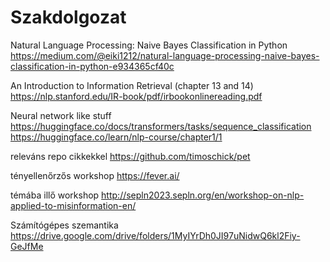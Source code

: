 # Szakdolgozat

Natural Language Processing: Naive Bayes Classification in Python
https://medium.com/@eiki1212/natural-language-processing-naive-bayes-classification-in-python-e934365cf40c

An Introduction to Information Retrieval (chapter 13 and 14)
https://nlp.stanford.edu/IR-book/pdf/irbookonlinereading.pdf

Neural network like stuff
https://huggingface.co/docs/transformers/tasks/sequence_classification
https://huggingface.co/learn/nlp-course/chapter1/1

releváns repo cikkekkel
https://github.com/timoschick/pet

tényellenőrzős workshop
https://fever.ai/

témába illő workshop
http://sepln2023.sepln.org/en/workshop-on-nlp-applied-to-misinformation-en/

Számítógépes szemantika
https://drive.google.com/drive/folders/1MyIYrDh0JI97uNidwQ6kl2Fiy-GeJfMe
